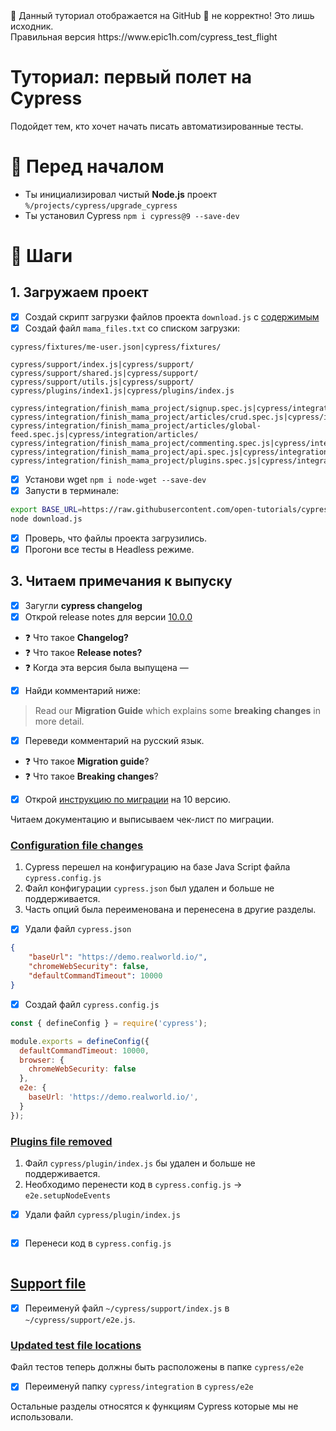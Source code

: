 <md-hidden>
🛑 Данный туториал отображается на GitHub 🔴 не корректно! Это лишь исходник.<br>
Правильная версия https://www.epic1h.com/cypress_test_flight
</md-hidden>

# Туториал: первый полет на Cypress

Подойдет тем, кто хочет начать писать автоматизированные тесты.

# 🙋‍ Перед началом

* Ты инициализировал чистый **Node.js** проект `%/projects/cypress/upgrade_cypress`
* Ты установил Cypress `npm i cypress@9 --save-dev`

# 🔢 Шаги

## 1. Загружаем проект

- [x] Создай скрипт загрузки файлов проекта `download.js` с [содержимым](/download.js)
- [x] Создай файл `mama_files.txt` со списком загрузки:

```text
cypress/fixtures/me-user.json|cypress/fixtures/

cypress/support/index.js|cypress/support/
cypress/support/shared.js|cypress/support/
cypress/support/utils.js|cypress/support/
cypress/plugins/index1.js|cypress/plugins/index.js

cypress/integration/finish_mama_project/signup.spec.js|cypress/integration/
cypress/integration/finish_mama_project/articles/crud.spec.js|cypress/integration/articles/
cypress/integration/finish_mama_project/articles/global-feed.spec.js|cypress/integration/articles/
cypress/integration/finish_mama_project/commenting.spec.js|cypress/integration/
cypress/integration/finish_mama_project/api.spec.js|cypress/integration/
cypress/integration/finish_mama_project/plugins.spec.js|cypress/integration/
```

- [x] Установи wget `npm i node-wget --save-dev`
- [x] Запусти в терминале:

```bash
export BASE_URL=https://raw.githubusercontent.com/open-tutorials/cypress/main 
node download.js
```

- [x] Проверь, что файлы проекта загрузились.
- [x] Прогони все тесты в Headless режиме.

## 3. Читаем примечания к выпуску

- [x] Загугли **cypress changelog**
- [x] Открой release notes для версии [10.0.0](https://docs.cypress.io/guides/references/changelog#10-0-0)

* ❓ Что такое **Changelog?**
* ❓ Что такое **Release notes?**
* ❓ Когда эта версия была выпущена — <md-placeholder value="6/1/2022"></md-placeholder>

- [x] Найди комментарий ниже:

> Read our **Migration Guide** which explains some **breaking changes** in more detail.

- [x] Переведи комментарий на русский язык.

* ❓ Что такое **Migration guide**?
* ❓ Что такое **Breaking changes**?

- [x] Открой [инструкцию по миграции](https://docs.cypress.io/guides/references/migration-guide#Migrating-to-Cypress-100) на 10 версию.

Читаем документацию и выписываем чек-лист по миграции.

### [Configuration file changes](https://docs.cypress.io/guides/references/migration-guide#Configuration-File-Changes)

1. Cypress перешел на конфигурацию на базе Java Script файла `cypress.config.js`
2. Файл конфигурации `cypress.json` был удален и больше не поддерживается.
3. Часть опций была переименована и перенесена в другие разделы.

- [x] Удали файл `cypress.json`

```json
{
    "baseUrl": "https://demo.realworld.io/",
    "chromeWebSecurity": false,
    "defaultCommandTimeout": 10000
}
```

- [x] Создай файл `cypress.config.js`

```js
const { defineConfig } = require('cypress');

module.exports = defineConfig({
  defaultCommandTimeout: 10000,
  browser: {
    chromeWebSecurity: false
  },
  e2e: {
    baseUrl: 'https://demo.realworld.io/',
  }
});
```

### [Plugins file removed](https://docs.cypress.io/guides/references/migration-guide#Plugins-File-Removed)

1. Файл `cypress/plugin/index.js` бы удален и больше не поддерживается.
2. Необходимо перенести код в `cypress.config.js` &rarr; `e2e.setupNodeEvents`

- [x] Удали файл `cypress/plugin/index.js`

```js
```

- [x] Перенеси код в `cypress.config.js`

```js
```

## [Support file](https://docs.cypress.io/guides/references/migration-guide#supportFile)

- [x] Переименуй файл `~/cypress/support/index.js` в `~/cypress/support/e2e.js`.


### [Updated test file locations](https://docs.cypress.io/guides/references/migration-guide#Updated-Test-File-Locations)

Файл тестов теперь должны быть расположены в папке `cypress/e2e`

- [x] Переименуй папку `cypress/integration` в `cypress/e2e`

Остальные разделы относятся к функциям Cypress которые мы не использовали.